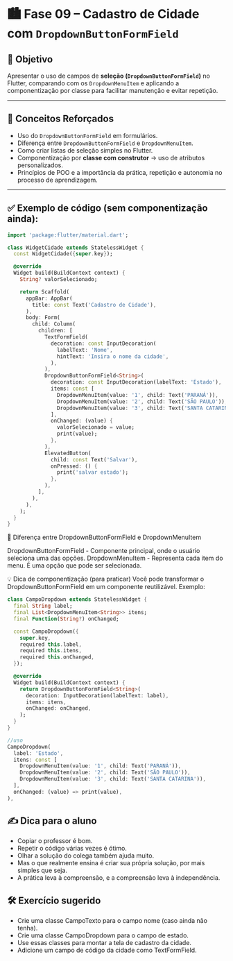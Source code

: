 # 🏙️ Fase 09 – Cadastro de Cidade com `DropdownButtonFormField`

## 🎯 Objetivo
Apresentar o uso de campos de **seleção (`DropdownButtonFormField`)** no Flutter, comparando com os `DropdownMenuItem` e aplicando a componentização por classe para facilitar manutenção e evitar repetição.

---

## 🧠 Conceitos Reforçados
- Uso do `DropdownButtonFormField` em formulários.
- Diferença entre `DropdownButtonFormField` e `DropdownMenuItem`.
- Como criar listas de seleção simples no Flutter.
- Componentização por **classe com construtor** → uso de atributos personalizados.
- Princípios de POO e a importância da prática, repetição e autonomia no processo de aprendizagem.

---

## ✅ Exemplo de código (sem componentização ainda):

```dart
import 'package:flutter/material.dart';

class WidgetCidade extends StatelessWidget {
  const WidgetCidade({super.key});

  @override
  Widget build(BuildContext context) {
    String? valorSelecionado;

    return Scaffold(
      appBar: AppBar(
        title: const Text('Cadastro de Cidade'),
      ),
      body: Form(
        child: Column(
          children: [
            TextFormField(
              decoration: const InputDecoration(
                labelText: 'Nome',
                hintText: 'Insira o nome da cidade',
              ),
            ),
            DropdownButtonFormField<String>(
              decoration: const InputDecoration(labelText: 'Estado'),
              items: const [
                DropdownMenuItem(value: '1', child: Text('PARANÁ')),
                DropdownMenuItem(value: '2', child: Text('SÃO PAULO')),
                DropdownMenuItem(value: '3', child: Text('SANTA CATARINA')),
              ],
              onChanged: (value) {
                valorSelecionado = value;
                print(value);
              },
            ),
            ElevatedButton(
              child: const Text('Salvar'),
              onPressed: () {
                print('salvar estado');
              },
            ),
          ],
        ),
      ),
    );
  }
}
```
🧩 Diferença entre DropdownButtonFormField e DropdownMenuItem

DropdownButtonFormField	- Componente principal, onde o usuário seleciona uma das opções.
DropdownMenuItem -	Representa cada item do menu. É uma opção que pode ser selecionada.

💡 Dica de componentização (para praticar)
Você pode transformar o DropdownButtonFormField em um componente reutilizável. Exemplo:

```dart
class CampoDropdown extends StatelessWidget {
  final String label;
  final List<DropdownMenuItem<String>> itens;
  final Function(String?) onChanged;

  const CampoDropdown({
    super.key,
    required this.label,
    required this.itens,
    required this.onChanged,
  });

  @override
  Widget build(BuildContext context) {
    return DropdownButtonFormField<String>(
      decoration: InputDecoration(labelText: label),
      items: itens,
      onChanged: onChanged,
    );
  }
}

//uso
CampoDropdown(
  label: 'Estado',
  itens: const [
    DropdownMenuItem(value: '1', child: Text('PARANÁ')),
    DropdownMenuItem(value: '2', child: Text('SÃO PAULO')),
    DropdownMenuItem(value: '3', child: Text('SANTA CATARINA')),
  ],
  onChanged: (value) => print(value),
),

```
## ✍️ Dica para o aluno    
- Copiar o professor é bom.    
- Repetir o código várias vezes é ótimo.  
- Olhar a solução do colega também ajuda muito.   
- Mas o que realmente ensina é criar sua própria solução, por mais simples que seja.  
- A prática leva à compreensão, e a compreensão leva à independência.   

## 🛠️ Exercício sugerido 
- Crie uma classe CampoTexto para o campo nome (caso ainda não tenha).  
- Crie uma classe CampoDropdown para o campo de estado.  
- Use essas classes para montar a tela de cadastro da cidade.  
- Adicione um campo de código da cidade como TextFormField.  
